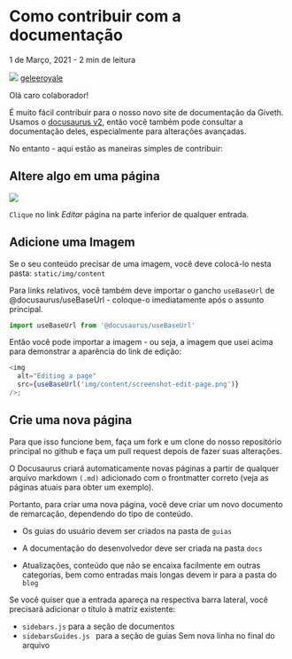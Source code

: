 # Como contribuir com a documentação

1 de Março, 2021 - 2 min de leitura

![](https://i.imgur.com/0vgnkpB.png) [geleeroyale](https://github.com/geleeroyale) 

Olá caro colaborador!

É muito fácil contribuir para o nosso novo site de documentação da Giveth. Usamos o [docusaurus v2](https://v2.docusaurus.io/), então você também pode consultar a documentação deles, especialmente para alterações avançadas.

No entanto - aqui estão as maneiras simples de contribuir:

## Altere algo em uma página

![](https://docs.giveth.io/img/content/screenshot-edit-page.png)

`Clique` no link _Editar_ página na parte inferior de qualquer entrada.

## Adicione uma Imagem

Se o seu conteúdo precisar de uma imagem, você deve colocá-lo nesta pasta: `static/img/content`

Para links relativos, você também deve importar o gancho `useBaseUrl` de @docusaurus/useBaseUrl - coloque-o imediatamente após o assunto principal.

```js
import useBaseUrl from '@docusaurus/useBaseUrl'
```

Então você pode importar a imagem - ou seja, a imagem que usei acima para demonstrar a aparência do link de edição:

```js
<img
  alt="Editing a page"
  src={useBaseUrl('img/content/screenshot-edit-page.png')}
/>;
```

## Crie uma nova página

Para que isso funcione bem, faça um fork e um clone do nosso repositório principal no github e faça um pull request depois de fazer suas alterações.

O Docusaurus criará automaticamente novas páginas a partir de qualquer arquivo markdown `(.md)` adicionado com o frontmatter correto (veja as páginas atuais para obter um exemplo).

Portanto, para criar uma nova página, você deve criar um novo documento de remarcação, dependendo do tipo de conteúdo.

- Os guias do usuário devem ser criados na pasta de `guias`
- A documentação do desenvolvedor deve ser criada na pasta `docs`

- Atualizações, conteúdo que não se encaixa facilmente em outras categorias, bem como entradas mais longas devem ir para a pasta do `blog`

Se você quiser que a entrada apareça na respectiva barra lateral, você precisará adicionar o título à matriz existente:

- `sidebars.js` para a seção de documentos
- `sidebarsGuides.js ` para a seção de guias Sem nova linha no final do arquivo